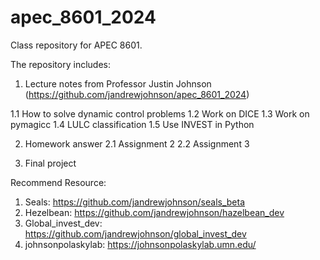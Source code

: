 # apec_8601_2024
Class repository for APEC 8601.

The repository includes:

1. Lecture notes from Professor Justin Johnson (https://github.com/jandrewjohnson/apec_8601_2024)

1.1 How to solve dynamic control problems
1.2 Work on DICE
1.3 Work on pymagicc
1.4 LULC classification
1.5 Use INVEST in Python

2. Homework answer
2.1 Assignment 2
2.2 Assignment 3

3. Final project

Recommend Resource:
1. Seals: https://github.com/jandrewjohnson/seals_beta
2. Hezelbean: https://github.com/jandrewjohnson/hazelbean_dev
3. Global_invest_dev: https://github.com/jandrewjohnson/global_invest_dev
4. johnsonpolaskylab: https://johnsonpolaskylab.umn.edu/
